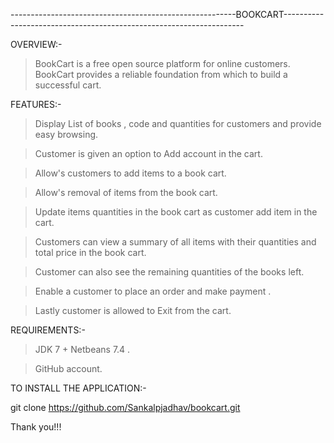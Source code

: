 --------------------------------------------------------BOOKCART--------------------------------------------------------------------

OVERVIEW:-
    
>	BookCart is a free open source platform for online customers. BookCart provides a reliable foundation from which 
        to build a successful cart.

FEATURES:-

>  Display List of books , code and quantities for customers and provide easy browsing.

>  Customer is given an option to Add account in the cart.

>  Allow's customers to add items to a book cart.

>  Allow's removal of items from the book cart.

>  Update items quantities in the book cart as customer add item in the cart.

>  Customers can view a summary of all items with their quantities and total price in the book cart.

>  Customer can also see the remaining quantities of the books left. 

>  Enable a customer to place an order and make payment .

>  Lastly customer is allowed to Exit from the cart.

REQUIREMENTS:-

>   JDK 7 + Netbeans 7.4 .

>   GitHub account.

TO INSTALL THE APPLICATION:-

git clone https://github.com/Sankalpjadhav/bookcart.git

Thank you!!!
